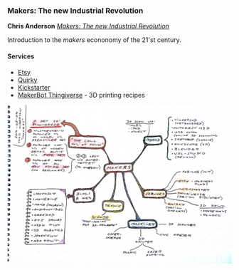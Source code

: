 ### Makers: The new Industrial Revolution

**Chris Anderson** [*Makers: The new Industrial Revolution*](https://www.amazon.co.uk/Makers-Industrial-Revolution-Chris-Anderson-ebook/dp/B008K4JDLA/)

Introduction to the *makers* econonomy of the 21'st century.

#### Services

* [Etsy](https://www.etsy.com/)
* [Quirky](https://quirky.com/)
* [Kickstarter](https://www.kickstarter.com/)
* [MakerBot Thingiverse](https://www.thingiverse.com/) - 3D printing recipes

[![Makers](makers-2014-08-09.jpg "Makers")](makers-2014-08-09.jpg)
